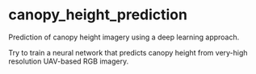 # canopy_height_prediction
Prediction of canopy height imagery using a deep learning approach.

Try to train a neural network that predicts canopy height from very-high resolution UAV-based RGB imagery.

